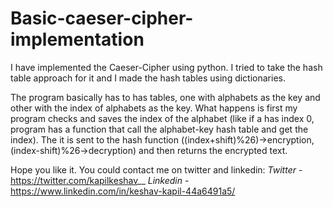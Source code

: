 # Basic-caeser-cipher-implementation
I have implemented the Caeser-Cipher using python. I tried to take the hash table approach for it and I made the hash tables using dictionaries.

The program basically has to has tables, one with alphabets as the key and other with the index of alphabets as the key. What happens is first my program checks and saves the index of the alphabet (like if a has index 0, program has a function that call the alphabet-key hash table and get the index). The it is sent to the hash function ((index+shift)%26)->encryption, (index-shift)%26->decryption) and then returns the encrypted text.

Hope you like it. You could contact me on twitter and linkedin:
*Twitter* - https://twitter.com/kapilkeshav__
*Linkedin* - https://www.linkedin.com/in/keshav-kapil-44a6491a5/
